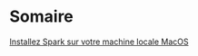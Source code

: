 # Somaire

[Installez Spark sur votre machine locale MacOS](#https://daviddemacedo.github.io/testwiki/installlocal/)
